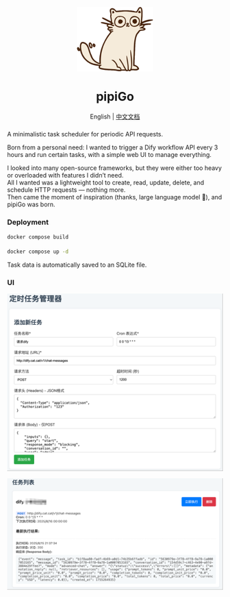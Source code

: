 <div align="center">
  <img height="150" src="logo.png"  />
</div>

###

<h1 align="center">pipiGo</h1>

<div align="center">
   English | <a href="./README-zh.md">中文文档</a>
</div>

###

A minimalistic task scheduler for periodic API requests.

Born from a personal need: I wanted to trigger a Dify workflow API every 3 hours and run certain tasks, with a simple
web UI to manage everything.

I looked into many open-source frameworks, but they were either too heavy or overloaded with features I didn’t
need.     
All I wanted was a lightweight tool to create, read, update, delete, and schedule HTTP requests — nothing more.     
Then came the moment of inspiration (thanks, large language model 🤖), and pipiGo was born.

### Deployment

```bash
docker compose build

docker compose up -d
```

Task data is automatically saved to an SQLite file.

### UI

![创建任务](./screenshot/ui-1.png)

![运行任务](./screenshot/ui-2.png)

